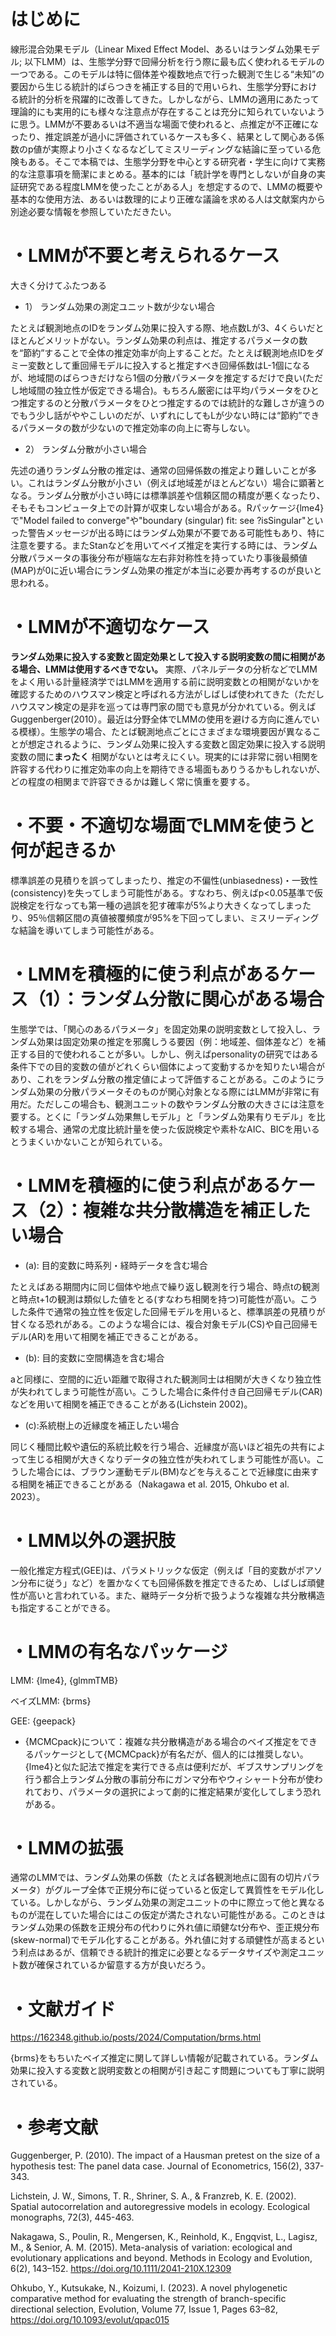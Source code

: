 # はじめに


線形混合効果モデル（Linear Mixed Effect Model、あるいはランダム効果モデル; 以下LMM）は、生態学分野で回帰分析を行う際に最も広く使われるモデルの一つである。このモデルは特に個体差や複数地点で行った観測で生じる“未知”の要因から生じる統計的ばらつきを補正する目的で用いられ、生態学分野における統計的分析を飛躍的に改善してきた。しかしながら、LMMの適用にあたって理論的にも実用的にも様々な注意点が存在することは充分に知られていないように思う。LMMが不要あるいは不適当な場面で使われると、点推定が不正確になったり、推定誤差が過小に評価されているケースも多く、結果として関心ある係数のp値が実際より小さくなるなどしてミスリーディングな結論に至っている危険もある。そこで本稿では、生態学分野を中心とする研究者・学生に向けて実務的な注意事項を簡潔にまとめる。基本的には「統計学を専門としないが自身の実証研究である程度LMMを使ったことがある人」を想定するので、LMMの概要や基本的な使用方法、あるいは数理的により正確な議論を求める人は文献案内から別途必要な情報を参照していただきたい。

# ・LMMが不要と考えられるケース

大きく分けてふたつある
- 1）	ランダム効果の測定ユニット数が少ない場合
  
たとえば観測地点のIDをランダム効果に投入する際、地点数Lが3、4くらいだとほとんどメリットがない。ランダム効果の利点は、推定するパラメータの数を“節約”することで全体の推定効率が向上することだ。たとえば観測地点IDをダミー変数として重回帰モデルに投入すると推定すべき回帰係数はL-1個になるが、地域間のばらつきだけなら1個の分散パラメータを推定するだけで良い(ただし地域間の独立性が仮定できる場合)。もちろん厳密には平均パラメータをひとつ推定するのと分散パラメータをひとつ推定するのでは統計的な難しさが違うのでもう少し話がややこしいのだが、いずれにしてもLが少ない時には“節約”できるパラメータの数が少ないので推定効率の向上に寄与しない。

- 2）	ランダム分散が小さい場合
 
先述の通りランダム分散の推定は、通常の回帰係数の推定より難しいことが多い。これはランダム分散が小さい（例えば地域差がほとんどない）場合に顕著となる。ランダム分散が小さい時には標準誤差や信頼区間の精度が悪くなったり、そもそもコンピュータ上での計算が収束しない場合がある。Rパッケージ{lme4}で"Model failed to converge"や"boundary (singular) fit: see ?isSingular"といった警告メッセージが出る時にはランダム効果が不要である可能性もあり、特に注意を要する。またStanなどを用いてベイズ推定を実行する時には、ランダム分散パラメータの事後分布が極端な左右非対称性を持っていたり事後最頻値(MAP)が0に近い場合にランダム効果の推定が本当に必要か再考するのが良いと思われる。

# ・LMMが不適切なケース
**ランダム効果に投入する変数と固定効果として投入する説明変数の間に相関がある場合、LMMは使用するべきでない。** 実際、パネルデータの分析などでLMMをよく用いる計量経済学ではLMMを適用する前に説明変数との相関がないかを確認するためのハウスマン検定と呼ばれる方法がしばしば使われてきた（ただしハウスマン検定の是非を巡っては専門家の間でも意見が分かれている。例えばGuggenberger(2010）。最近は分野全体でLMMの使用を避ける方向に進んでいる模様）。生態学の場合、たとば観測地点ごとにさまざまな環境要因が異なることが想定されるように、ランダム効果に投入する変数と固定効果に投入する説明変数の間に**まったく** 相関がないとは考えにくい。現実的には非常に弱い相関を許容する代わりに推定効率の向上を期待できる場面もありうるかもしれないが、どの程度の相関まで許容できるかは難しく常に慎重を要する。

# ・不要・不適切な場面でLMMを使うと何が起きるか

標準誤差の見積りを誤ってしまったり、推定の不偏性(unbiasedness)・一致性(consistency)を失ってしまう可能性がある。すなわち、例えばp<0.05基準で仮説検定を行なっても第一種の過誤を犯す確率が5%より大きくなってしまったり、95％信頼区間の真値被覆頻度が95%を下回ってしまい、ミスリーディングな結論を導いてしまう可能性がある。

# ・LMMを積極的に使う利点があるケース（1）：ランダム分散に関心がある場合

生態学では、「関心のあるパラメータ」を固定効果の説明変数として投入し、ランダム効果は固定効果の推定を邪魔しうる要因（例：地域差、個体差など）を補正する目的で使われることが多い。しかし、例えばpersonalityの研究ではある条件下での目的変数の値がどれくらい個体によって変動するかを知りたい場合があり、これをランダム分散の推定値によって評価することがある。このようにランダム効果の分散パラメータそのものが関心対象となる際にはLMMが非常に有用だ。ただしこの場合も、観測ユニットの数やランダム分散の大きさには注意を要する。とくに「ランダム効果無しモデル」と「ランダム効果有りモデル」を比較する場合、通常の尤度比統計量を使った仮説検定や素朴なAIC、BICを用いるとうまくいかないことが知られている。

# ・LMMを積極的に使う利点があるケース（2）：複雑な共分散構造を補正したい場合

- (a): 目的変数に時系列・経時データを含む場合
  
たとえばある期間内に同じ個体や地点で繰り返し観測を行う場合、時点tの観測と時点t+1の観測は類似した値をとる(すなわち相関を持つ)可能性が高い。こうした条件で通常の独立性を仮定した回帰モデルを用いると、標準誤差の見積りが甘くなる恐れがある。このような場合には、複合対象モデル(CS)や自己回帰モデル(AR)を用いて相関を補正できることがある。

- (b): 目的変数に空間構造を含む場合
  
aと同様に、空間的に近い距離で取得された観測同士は相関が大きくなり独立性が失われてしまう可能性が高い。こうした場合に条件付き自己回帰モデル(CAR)などを用いて相関を補正できることがある(Lichstein 2002)。

- (c):系統樹上の近縁度を補正したい場合
  
同じく種間比較や遺伝的系統比較を行う場合、近縁度が高いほど祖先の共有によって生じる相関が大きくなりデータの独立性が失われてしまう可能性が高い。こうした場合には、ブラウン運動モデル(BM)などを与えることで近縁度に由来する相関を補正できることがある（Nakagawa et al. 2015, Ohkubo et al. 2023）。

# ・LMM以外の選択肢
一般化推定方程式(GEE)は、パラメトリックな仮定（例えば「目的変数がポアソン分布に従う」など）を置かなくても回帰係数を推定できるため、しばしば頑健性が高いと言われている。また、継時データ分析で扱うような複雑な共分散構造も指定することができる。

# ・LMMの有名なパッケージ
LMM: {lme4}, {glmmTMB}

ベイズLMM: {brms}

GEE: {geepack}
* {MCMCpack}について：複雑な共分散構造がある場合のベイズ推定をできるパッケージとして{MCMCpack}が有名だが、個人的には推奨しない。{lme4}と似た記法で推定を実行できる点は便利だが、ギブスサンプリングを行う都合上ランダム分散の事前分布にガンマ分布やウィシャート分布が使われており、パラメータの選択によって劇的に推定結果が変化してしまう恐れがある。

# ・LMMの拡張
通常のLMMでは、ランダム効果の係数（たとえば各観測地点に固有の切片パラメータ）がグループ全体で正規分布に従っていると仮定して異質性をモデル化している。しかしながら、ランダム効果の測定ユニットの中に際立って他と異なるものが混在していた場合にはこの仮定が満たされない可能性がある。このときはランダム効果の係数を正規分布の代わりに外れ値に頑健なt分布や、歪正規分布(skew-normal)でモデル化することがある。外れ値に対する頑健性が高まるという利点はあるが、信頼できる統計的推定に必要となるデータサイズや測定ユニット数が確保されているか留意する方が良いだろう。

# ・文献ガイド
https://162348.github.io/posts/2024/Computation/brms.html

{brms}をもちいたベイズ推定に関して詳しい情報が記載されている。ランダム効果に投入する変数と説明変数との相関が引き起こす問題についても丁寧に説明されている。

# ・参考文献

Guggenberger, P. (2010). The impact of a Hausman pretest on the size of a hypothesis test: The panel data case. Journal of Econometrics, 156(2), 337-343.

Lichstein, J. W., Simons, T. R., Shriner, S. A., & Franzreb, K. E. (2002). Spatial autocorrelation and autoregressive models in ecology. Ecological monographs, 72(3), 445-463.

Nakagawa, S., Poulin, R., Mengersen, K., Reinhold, K., Engqvist, L., Lagisz, M., & Senior, A. M. (2015). Meta-analysis of variation: ecological and evolutionary applications and beyond. Methods in Ecology and Evolution, 6(2), 143–152. https://doi.org/10.1111/2041-210X.12309

Ohkubo, Y., Kutsukake, N., Koizumi, I. (2023). A novel phylogenetic comparative method for evaluating the strength of branch-specific directional selection, Evolution, Volume 77, Issue 1, Pages 63–82, https://doi.org/10.1093/evolut/qpac015

